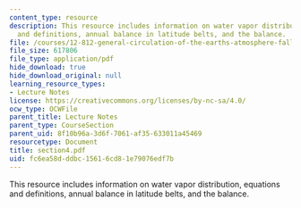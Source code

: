 ```yaml
---
content_type: resource
description: This resource includes information on water vapor distribution, equations
  and definitions, annual balance in latitude belts, and the balance.
file: /courses/12-812-general-circulation-of-the-earths-atmosphere-fall-2005/fc6ea58dddbc15616cd81e79076edf7b_section4.pdf
file_size: 617806
file_type: application/pdf
hide_download: true
hide_download_original: null
learning_resource_types:
- Lecture Notes
license: https://creativecommons.org/licenses/by-nc-sa/4.0/
ocw_type: OCWFile
parent_title: Lecture Notes
parent_type: CourseSection
parent_uid: 8f10b96a-3d6f-7061-af35-633011a45469
resourcetype: Document
title: section4.pdf
uid: fc6ea58d-ddbc-1561-6cd8-1e79076edf7b
---
```

This resource includes information on water vapor distribution, equations and definitions, annual balance in latitude belts, and the balance.